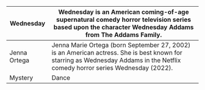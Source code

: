 | Wednesday | Wednesday is an American coming-of-age supernatural comedy horror television series based upon the character Wednesday Addams from The Addams Family. |
| ----------- | ----------- |
| Jenna Ortega | Jenna Marie Ortega (born September 27, 2002) is an American actress. She is best known for starring as Wednesday Addams in the Netflix comedy horror series Wednesday (2022). |
| Mystery | Dance |
